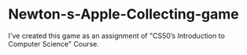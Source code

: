 # Newton-s-Apple-Collecting-game
I've created this game as an assignment of "CS50’s Introduction to Computer Science" Course. 
